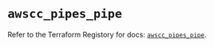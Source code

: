 # `awscc_pipes_pipe`

Refer to the Terraform Registory for docs: [`awscc_pipes_pipe`](https://registry.terraform.io/providers/hashicorp/awscc/0.70.0/docs/resources/pipes_pipe).
